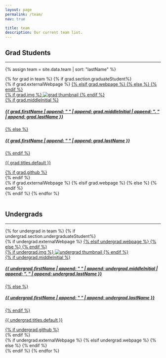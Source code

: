 ```yaml
---
layout: page
permalink: /team/
nav: true

title: team
description: Our current team list.
---
```


## Grad Students

---

{% assign team = site.data.team | sort: "lastName" %}

<!-- Graduate Students Projects Grid -->
<div class="projects grid">
  {% for grad in team %}
  {% if grad.section.graduateStudent%}
  <div class="grid-item">
    {% if grad.externalWebpage %}
    <a href="{{ grad.externalWebpage }}" target="_blank">
    {% elsif grad.webpage %}
    <a href="{{ grad.webpage | relative_url }}">
    {% else %}
    <!-- Do nothing -->
    {% endif %}
      <div class="card hoverable">
        {% if grad.img %}
        <img src="{{ grad.img | relative_url }}" alt="grad thumbnail">
        {% endif %}
        <div class="card-body">
          {% if grad.middleInitial %}
          <h5>{{ grad.firstName | append: " " | append: grad.middleInitial | append: ". " | append: grad.lastName }}</h5>
          {% else %}
          <h5>{{ grad.firstName | append: " " | append: grad.lastName }}</h5>
          {% endif %}
          <p class="card-text">{{ grad.titles.default }}</p>
          <div class="row ml-1 mr-1 p-0">
            {% if grad.github %}
            <div class="github-icon">
              <div class="icon" data-toggle="tooltip" title="GitHub Profile">
                <a href="{{ grad.github }}" target="_blank"><i class="fab fa-github gh-icon"></i></a>
              </div>
            </div>
            {% endif %}
          </div>
        </div>
      </div>
    {% if grad.externalWebpage %}
    </a>
    {% elsif grad.webpage %}
    </a>
    {% else %}
    <!-- Do nothing -->
    {% endif %}
  </div>
  {% endif %}
{% endfor %}
</div>
<br>

## Undergrads

---

<!-- Undergraduate Students Projects Grid -->
<div class="projects grid">
  {% for undergrad in team %}
  {% if undergrad.section.undergraduateStudent%}
  <div class="grid-item">
    {% if undergrad.externalWebpage %}
    <a href="{{ undergrad.externalWebpage }}" target="_blank">
    {% elsif undergrad.webpage %}
    <a href="{{ undergrad.webpage | relative_url }}">
    {% else %}
    <!-- Do nothing -->
    {% endif %}
      <div class="card hoverable">
        {% if undergrad.img %}
        <img src="{{ undergrad.img | relative_url }}" alt="undergrad thumbnail">
        {% endif %}
        <div class="card-body">
          {% if undergrad.middleInitial %}
          <h5>{{ undergrad.firstName | append: " " | append: undergrad.middleInitial | append: ". " | append: undergrad.lastName }}</h5>
          {% else %}
          <h5>{{ undergrad.firstName | append: " " | append: undergrad.lastName }}</h5>
          {% endif %}
          <p class="card-text">{{ undergrad.titles.default }}</p>
          <div class="row ml-1 mr-1 p-0">
            {% if undergrad.github %}
            <div class="github-icon">
              <div class="icon" data-toggle="tooltip" title="GitHub Profile">
                <a href="{{ undergrad.github }}" target="_blank"><i class="fab fa-github gh-icon"></i></a>
              </div>
            </div>
            {% endif %}
          </div>
        </div>
      </div>
    {% if undergrad.externalWebpage %}
    </a>
    {% elsif undergrad.webpage %}
    </a>
    {% else %}
    <!-- Do nothing -->
    {% endif %}
  </div>
  {% endif %}
{% endfor %}
</div>
<br>
